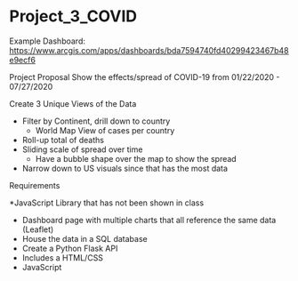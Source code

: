# Project_3_COVID

Example Dashboard: https://www.arcgis.com/apps/dashboards/bda7594740fd40299423467b48e9ecf6

Project Proposal
Show the effects/spread of COVID-19 from 01/22/2020 - 07/27/2020

Create 3 Unique Views of the Data
 * Filter by Continent, drill down to country
    - World Map View of cases per country
 * Roll-up total of deaths
 * Sliding scale of spread over time
    - Have a bubble shape over the map to show the spread
 * Narrow down to US visuals since that has the most data

Requirements

  *JavaScript Library that has not been shown in class
  * Dashboard page with multiple charts that all reference the same data (Leaflet)
  * House the data in a SQL database
  * Create a Python Flask API
  * Includes a HTML/CSS
  * JavaScript
    
